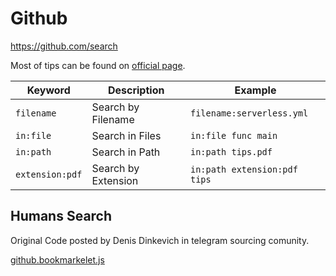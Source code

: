 # Github

https://github.com/search

Most of tips can be found on [official page](https://help.github.com/articles/searching-code/).

 Keyword        | Description           | Example
----------------|-----------------------|----------------------------
`filename`      | Search by Filename    | `filename:serverless.yml`
`in:file`       | Search in Files       | `in:file func main`
`in:path`       | Search in Path        | `in:path tips.pdf`
`extension:pdf` | Search by Extension   | `in:path extension:pdf tips`

## Humans Search

Original Code posted by Denis Dinkevich in telegram sourcing comunity.

[github.bookmarkelet.js](github.bookmarkelet.js)
